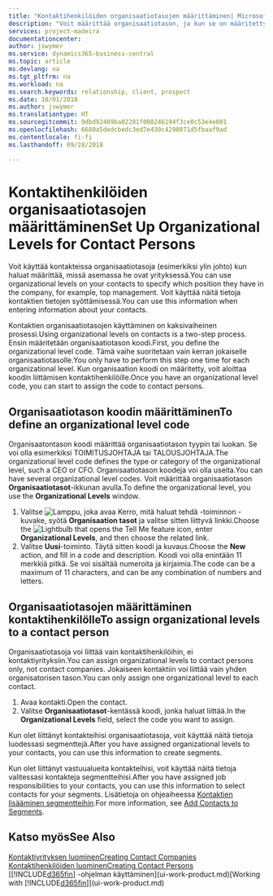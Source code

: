 ```yaml
---
title: "Kontaktihenkilöiden organisaatiotasojen määrittäminen| Microsoft Docs"
description: "Voit määrittää organisaatiotason, ja kun se on määritetty kontaktille, voit ilmaista sen avulla, mikä on kontaktin asema yrityksessä (esimerkiksi ylin johto)."
services: project-madeira
documentationcenter: 
author: jswymer
ms.service: dynamics365-business-central
ms.topic: article
ms.devlang: na
ms.tgt_pltfrm: na
ms.workload: na
ms.search.keywords: relationship, client, prospect
ms.date: 10/01/2018
ms.author: jswymer
ms.translationtype: HT
ms.sourcegitcommit: 9dbd92409ba02281f008246194f3ce0c53e4e001
ms.openlocfilehash: 6680a5dedcbedc3ed7e430c4290871d5fbaaf9ad
ms.contentlocale: fi-fi
ms.lasthandoff: 09/28/2018

---
```

# <a name="set-up-organizational-levels-for-contact-persons"></a><span data-ttu-id="8748e-103">Kontaktihenkilöiden organisaatiotasojen määrittäminen</span><span class="sxs-lookup"><span data-stu-id="8748e-103">Set Up Organizational Levels for Contact Persons</span></span>
<span data-ttu-id="8748e-104">Voit käyttää kontakteissa organisaatiotasoja (esimerkiksi ylin johto) kun haluat määrittää, missä asemassa he ovat yrityksessä.</span><span class="sxs-lookup"><span data-stu-id="8748e-104">You can use organizational levels on your contacts to specify which position they have in the company, for example, top management.</span></span> <span data-ttu-id="8748e-105">Voit käyttää näitä tietoja kontaktien tietojen syöttämisessä.</span><span class="sxs-lookup"><span data-stu-id="8748e-105">You can use this information when entering information about your contacts.</span></span>

<span data-ttu-id="8748e-106">Kontaktien organisaatiotasojen käyttäminen on kaksivaiheinen prosessi.</span><span class="sxs-lookup"><span data-stu-id="8748e-106">Using organizational levels on contacts is a two-step process.</span></span> <span data-ttu-id="8748e-107">Ensin määritetään organisaatiotason koodi.</span><span class="sxs-lookup"><span data-stu-id="8748e-107">First, you define the organizational level code.</span></span> <span data-ttu-id="8748e-108">Tämä vaihe suoritetaan vain kerran jokaiselle organisaatiotasolle.</span><span class="sxs-lookup"><span data-stu-id="8748e-108">You only have to perform this step one time for each organizational level.</span></span> <span data-ttu-id="8748e-109">Kun organisaation koodi on määritetty, voit aloittaa koodin liittämisen kontaktihenkilöille.</span><span class="sxs-lookup"><span data-stu-id="8748e-109">Once you have an organizational level code, you can start to assign the code to contact persons.</span></span>

## <a name="to-define-an-organizational-level-code"></a><span data-ttu-id="8748e-110">Organisaatiotason koodin määrittäminen</span><span class="sxs-lookup"><span data-stu-id="8748e-110">To define an organizational level code</span></span>
<span data-ttu-id="8748e-111">Organisaatontason koodi määrittää organisaatiotason tyypin tai luokan. Se voi olla esimerkiksi TOIMITUSJOHTAJA tai TALOUSJOHTAJA.</span><span class="sxs-lookup"><span data-stu-id="8748e-111">The organizational level code defines the type or category of the organizational level, such a CEO  or CFO.</span></span> <span data-ttu-id="8748e-112">Organisaatiotason koodeja voi olla useita.</span><span class="sxs-lookup"><span data-stu-id="8748e-112">You can have several organizational level codes.</span></span> <span data-ttu-id="8748e-113">Voit määrittää organisaatiotason **Organisaatiotasot**-ikkunan avulla.</span><span class="sxs-lookup"><span data-stu-id="8748e-113">To define the organizational level, you use the **Organizational Levels** window.</span></span>

1. <span data-ttu-id="8748e-114">Valitse ![Lamppu, joka avaa Kerro, mitä haluat tehdä -toiminnon](media/ui-search/search_small.png "Kerro, mitä haluat tehdä") -kuvake, syötä **Organisaation tasot** ja valitse sitten liittyvä linkki.</span><span class="sxs-lookup"><span data-stu-id="8748e-114">Choose the ![Lightbulb that opens the Tell Me feature](media/ui-search/search_small.png "Tell me what you want to do") icon, enter **Organizational Levels**, and then choose the related link.</span></span>
2. <span data-ttu-id="8748e-115">Valitse **Uusi**-toiminto. Täytä sitten koodi ja kuvaus.</span><span class="sxs-lookup"><span data-stu-id="8748e-115">Choose the **New** action, and fill in a code and description.</span></span> <span data-ttu-id="8748e-116">Koodi voi olla enintään 11 merkkiä pitkä. Se voi sisältää numeroita ja kirjaimia.</span><span class="sxs-lookup"><span data-stu-id="8748e-116">The code can be a maximum of 11 characters, and can be any combination of numbers and letters.</span></span>

## <a name="to-assign-organizational-levels-to-a-contact-person"></a><span data-ttu-id="8748e-117">Organisaatiotasojen määrittäminen kontaktihenkilölle</span><span class="sxs-lookup"><span data-stu-id="8748e-117">To assign organizational levels to a contact person</span></span>
<span data-ttu-id="8748e-118">Organisaatiotasoja voi liittää vain kontaktihenkilöihin, ei kontaktiyrityksiin.</span><span class="sxs-lookup"><span data-stu-id="8748e-118">You can assign organizational levels to contact persons only, not contact companies.</span></span> <span data-ttu-id="8748e-119">Jokaiseen kontaktiin voi liittää vain yhden organisatorisen tason.</span><span class="sxs-lookup"><span data-stu-id="8748e-119">You can only assign one organizational level to each contact.</span></span>

1. <span data-ttu-id="8748e-120">Avaa kontakti.</span><span class="sxs-lookup"><span data-stu-id="8748e-120">Open the contact.</span></span>
2. <span data-ttu-id="8748e-121">Valitse **Organisaatiotasot**-kentässä koodi, jonka haluat liittää.</span><span class="sxs-lookup"><span data-stu-id="8748e-121">In the **Organizational Levels** field, select the code you want to assign.</span></span>

<span data-ttu-id="8748e-122">Kun olet liittänyt kontakteihisi organisaatiotasoja, voit käyttää näitä tietoja luodessasi segmenttejä.</span><span class="sxs-lookup"><span data-stu-id="8748e-122">After you have assigned organizational levels to your contacts, you can use this information to create segments.</span></span>

<span data-ttu-id="8748e-123">Kun olet liittänyt vastuualueita kontakteihisi, voit käyttää näitä tietoja valitessasi kontakteja segmentteihisi.</span><span class="sxs-lookup"><span data-stu-id="8748e-123">After you have assigned job responsibilities to your contacts, you can use this information to select contacts for your segments.</span></span> <span data-ttu-id="8748e-124">Lisätietoja on ohjeaiheessa [Kontaktien lisääminen segmentteihin](marketing-add-contact-segment.md).</span><span class="sxs-lookup"><span data-stu-id="8748e-124">For more information, see [Add Contacts to Segments](marketing-add-contact-segment.md).</span></span>

## <a name="see-also"></a><span data-ttu-id="8748e-125">Katso myös</span><span class="sxs-lookup"><span data-stu-id="8748e-125">See Also</span></span>
[<span data-ttu-id="8748e-126">Kontaktiyrityksen luominen</span><span class="sxs-lookup"><span data-stu-id="8748e-126">Creating Contact Companies</span></span>](marketing-create-contact-companies.md)  
[<span data-ttu-id="8748e-127">Kontaktihenkilöiden luominen</span><span class="sxs-lookup"><span data-stu-id="8748e-127">Creating Contact Persons</span></span>](marketing-create-contact-persons.md)  
<span data-ttu-id="8748e-128">[[!INCLUDE[d365fin](includes/d365fin_md.md)] -ohjelman käyttäminen](ui-work-product.md)</span><span class="sxs-lookup"><span data-stu-id="8748e-128">[Working with [!INCLUDE[d365fin](includes/d365fin_md.md)]](ui-work-product.md)</span></span>  

